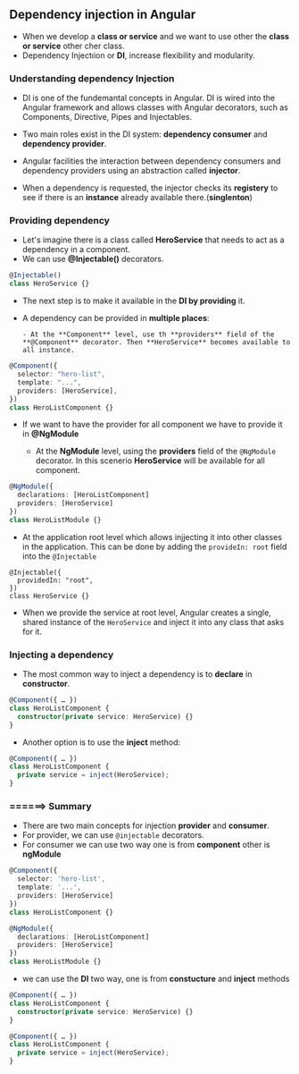 ## Dependency injection in Angular

- When we develop a **class or service** and we want to use other the **class or service** other cher class.
- Dependency Injectıion or **DI**, increase flexibility and modularity.

### Understanding dependency Injection

- DI is one of the fundemantal concepts in Angular. DI is wired into the Angular framework and allows classes with Angular decorators, such as Components, Directive, Pipes and Injectables.

- Two main roles exist in the DI system: **dependency consumer** and **dependency provider**.

- Angular facilities the interaction between dependency consumers and dependency providers using an abstraction called **injector**.
- When a dependency is requested, the injector checks its **registery** to see if there is an **instance** already available there.(**singlenton**)

### Providing dependency

- Let's imagine there is a class called **HeroService** that needs to act as a dependency in a component.
- We can use **@Injectable()** decorators.

```ts
@Injectable()
class HeroService {}
```

- The next step is to make it available in the **DI by providing** it.
- A dependency can be provided in **multiple places**:

      - At the **Component** level, use th **providers** field of the **@Component** decorator. Then **HeroService** becomes available to all instance.

```ts
@Component({
  selector: "hero-list",
  template: "...",
  providers: [HeroService],
})
class HeroListComponent {}
```

- If we want to have the provider for all component we have to provide it in **@NgModule**

  - At the **NgModule** level, using the **providers** field of the `@NgModule` decorator. In this scenerio **HeroService** will be available for all component.

```ts
@NgModule({
  declarations: [HeroListComponent]
  providers: [HeroService]
})
class HeroListModule {}
```

- At the application root level which allows injjecting it into other classes in the application. This can be done by adding the `provideIn: root` field into the `@Injectable`

```tsx
@Injectable({
  providedIn: "root",
})
class HeroService {}
```

- When we provide the service at root level, Angular creates a single, shared instance of the `HeroService` and inject it into any class that asks for it.

### Injecting a dependency

- The most common way to inject a dependency is to **declare** in **constructor**.

```ts
@Component({ … })
class HeroListComponent {
  constructor(private service: HeroService) {}
}
```

- Another option is to use the **inject** method:

```ts
@Component({ … })
class HeroListComponent {
  private service = inject(HeroService);
}
```

### ======> Summary

- There are two main concepts for injection **provider** and **consumer**.
- For provider, we can use `@injectable` decorators.
- For consumer we can use two way one is from **component** other is **ngModule**
```ts
@Component({
  selector: 'hero-list',
  template: '...',
  providers: [HeroService]
})
class HeroListComponent {}

@NgModule({
  declarations: [HeroListComponent]
  providers: [HeroService]
})
class HeroListModule {}
```

- we can use the **DI** two way, one is from **constucture** and **inject** methods

```ts
@Component({ … })
class HeroListComponent {
  constructor(private service: HeroService) {}
}

@Component({ … })
class HeroListComponent {
  private service = inject(HeroService);
}
```